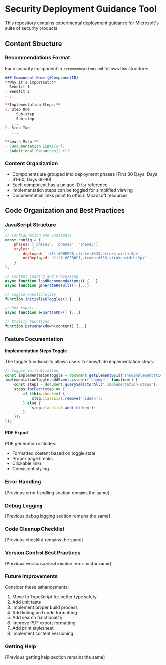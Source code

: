 # Security Deployment Guidance Tool

This repository contains experimental deployment guidance for Microsoft's suite of security products.

## Content Structure

### Recommendations Format
Each security component in `recommendations.md` follows this structure:
```markdown
### Component Name {#ComponentID}
**Why it's important:**
- Benefit 1
- Benefit 2
- ...

**Implementation Steps:**
1. Step One
   - Sub-step
   - Sub-step
   ...
2. Step Two
   ...

**Learn More:**
- [Documentation Link](url)
- [Additional Resources](url)
```

### Content Organization
- Components are grouped into deployment phases (First 30 Days, Days 31-60, Days 61-90)
- Each component has a unique ID for reference
- Implementation steps can be toggled for simplified viewing
- Documentation links point to official Microsoft resources

## Code Organization and Best Practices

### JavaScript Structure
```javascript
// Configuration and Constants
const config = {
    phases: ['phase1', 'phase2', 'phase3'],
    styles: {
        deployed: 'fill:#90EE90,stroke:#333,stroke-width:2px',
        notDeployed: 'fill:#FFB6C1,stroke:#333,stroke-width:2px'
    }
};

// Content Loading and Processing
async function loadRecommendations() {...}
async function generateResults() {...}

// Toggle Functionality
function initializeToggles() {...}

// PDF Export
async function exportToPDF() {...}

// Utility Functions
function parseMarkdown(content) {...}
```

### Feature Documentation

#### Implementation Steps Toggle
The toggle functionality allows users to show/hide implementation steps:
```javascript
// Toggle initialization
const implementationToggle = document.getElementById('showImplementationSteps');
implementationToggle.addEventListener('change', function() {
    const steps = document.querySelectorAll('.implementation-steps');
    steps.forEach(step => {
        if (this.checked) {
            step.classList.remove('hidden');
        } else {
            step.classList.add('hidden');
        }
    });
});
```

#### PDF Export
PDF generation includes:
- Formatted content based on toggle state
- Proper page breaks
- Clickable links
- Consistent styling

### Error Handling
[Previous error handling section remains the same]

### Debug Logging
[Previous debug logging section remains the same]

### Code Cleanup Checklist
[Previous checklist remains the same]

### Version Control Best Practices
[Previous version control section remains the same]

### Future Improvements
Consider these enhancements:
1. Move to TypeScript for better type safety
2. Add unit tests
3. Implement proper build process
4. Add linting and code formatting
5. Add search functionality
6. Improve PDF export formatting
7. Add print stylesheet
8. Implement content versioning

### Getting Help
[Previous getting help section remains the same]

